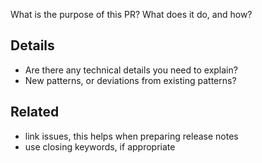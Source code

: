   What is the purpose of this PR? What does it do, and how?

## Details
- Are there any technical details you need to explain?
- New patterns, or deviations from existing patterns?

## Related
- link issues, this helps when preparing release notes
- use closing keywords, if appropriate
